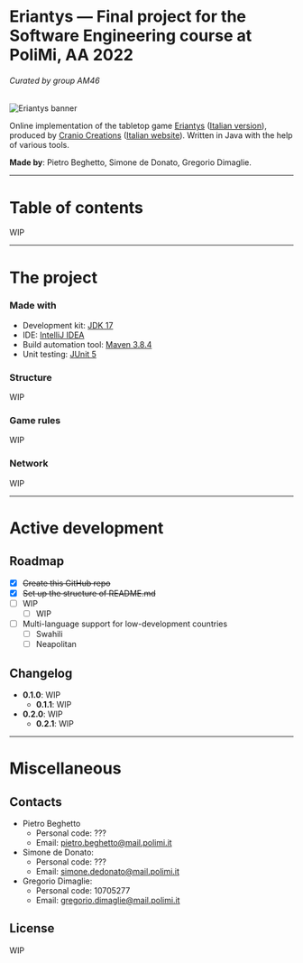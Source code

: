 # Eriantys — Final project for the Software Engineering course at PoliMi, AA 2022
###### Curated by group AM46
![Eriantys banner](https://www.craniocreations.it/wp-content/uploads/2021/06/Eriantys_slider.jpg "Eriantys banner")

Online implementation of the tabletop game [Eriantys](https://craniointernational.com/products/eriantys/) ([Italian version](https://www.craniocreations.it/prodotto/eriantys/)), produced by [Cranio Creations](https://craniointernational.com/) ([Italian website](https://www.craniocreations.it/)). Written in Java with the help of various tools.

**Made by**: Pietro Beghetto, Simone de Donato, Gregorio Dimaglie.

---

# Table of contents
WIP
<!-- TABLE OF CONTENTS WIP
<details>
  <summary>Tabella dei contenuti</summary>
  <ol>
    <li>
      <a href="#Il progetto">Il progetto</a>
      <ul>
        <li><a href="#Fatto con">Fatto con</a></li>
      </ul>
    </li>
    <li>
      <a href="#Struttura">Struttura</a>
      <ul>
        <li><a href="#Regole">Regole</a></li>
        <li><a href="#Rete">Online</a></li>
      </ul>
    </li>
    <li><a href="#Licenza">Licenza</a></li>
    <li><a href="## Registro dei cambiamenti">Registro dei cambiamenti</a></li>
  </ol>
</details>
-->

---

# The project
### Made with
- Development kit: [JDK 17](https://www.oracle.com/java/technologies/downloads/)
- IDE: [IntelliJ IDEA](https://www.jetbrains.com/idea/)
- Build automation tool: [Maven 3.8.4](https://maven.apache.org/)
- Unit testing: [JUnit 5](https://junit.org/junit5/)
### Structure
WIP
### Game rules
WIP
### Network
WIP

---

# Active development
## Roadmap
- [x] ~~Create this GitHub repo~~
- [x] ~~Set up the structure of README.md~~
- [ ] WIP
  - [ ] WIP
- [ ] Multi-language support for low-development countries
    - [ ] Swahili
    - [ ] Neapolitan
## Changelog
+ **0.1.0**: WIP
  + **0.1.1**: WIP
+ **0.2.0**: WIP
  + **0.2.1**: WIP

---

# Miscellaneous
## Contacts
- Pietro Beghetto
  - Personal code: ???
  - Email: pietro.beghetto@mail.polimi.it
- Simone de Donato:
  - Personal code: ???
  - Email: simone.dedonato@mail.polimi.it
- Gregorio Dimaglie:
  - Personal code: 10705277
  - Email: gregorio.dimaglie@mail.polimi.it
## License
WIP

